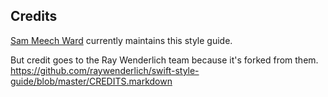 ## Credits

[Sam Meech Ward](https://github.com/meech-ward) currently maintains this style guide.

But credit goes to the Ray Wenderlich team because it's forked from them. https://github.com/raywenderlich/swift-style-guide/blob/master/CREDITS.markdown

